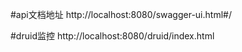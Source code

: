 #api文档地址
http://localhost:8080/swagger-ui.html#/


#druid监控
http://localhost:8080/druid/index.html



